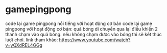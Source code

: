 gamepingpong
===========
code lại game pingpong nổi tiếng với hoạt động cơ bản
code lại game pingpong với hoạt động cơ bản:
quả bóng di chuyển qua lại điều khiển 2 thanh chạm vào quả bóng. nếu không chạm được vào bóng thì sẽ kết thúc lượt chơi.
link tham khảo:
https://www.youtube.com/watch?v=yQXdREL4GGg
